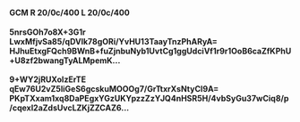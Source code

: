 #### GCM R 20/0c/400 L 20/0c/400
**5nrsGOh7o8X+3G1r**<br/>**LwxMfjvSa85/qDVlk78gORi/YvHU13TaayTnzPhARyA=**<br/>**HJhuEtxgFQch9BWnB+fuZjnbuNyb1UvtCg1ggUdciVf1r9r1OoB6caZfKPhU+U8zf2bwangTyALMpemK...**<br/><br/>
**9+WY2jRUXolzErTE**<br/>**qEw76U2vZ5liGeS6gcskuMOOOg7/GrTtxrXsNtyCI9A=**<br/>**PKpTXxam1xq8DaPEgxYGzUKYpzzZzYJQ4nHSR5H/4vbSyGu37wCiq8/p/cqexI2aZdsUvcLZKjZZCAZ6...**